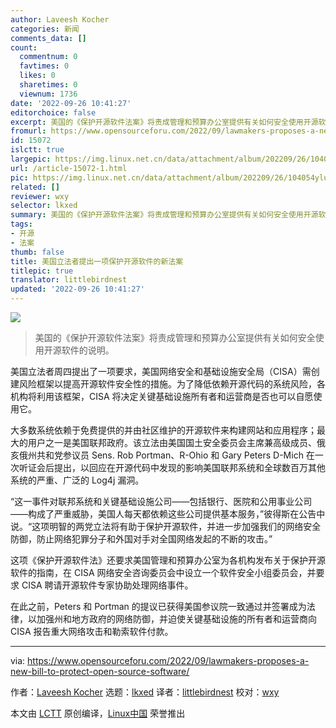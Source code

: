 ```yaml
---
author: Laveesh Kocher
categories: 新闻
comments_data: []
count:
  commentnum: 0
  favtimes: 0
  likes: 0
  sharetimes: 0
  viewnum: 1736
date: '2022-09-26 10:41:27'
editorchoice: false
excerpt: 美国的《保护开源软件法案》将责成管理和预算办公室提供有关如何安全使用开源软件的说明。
fromurl: https://www.opensourceforu.com/2022/09/lawmakers-proposes-a-new-bill-to-protect-open-source-software/
id: 15072
islctt: true
largepic: https://img.linux.net.cn/data/attachment/album/202209/26/104054ylubujolxgxf7llb.jpg
url: /article-15072-1.html
pic: https://img.linux.net.cn/data/attachment/album/202209/26/104054ylubujolxgxf7llb.jpg.thumb.jpg
related: []
reviewer: wxy
selector: lkxed
summary: 美国的《保护开源软件法案》将责成管理和预算办公室提供有关如何安全使用开源软件的说明。
tags:
- 开源
- 法案
thumb: false
title: 美国立法者提出一项保护开源软件的新法案
titlepic: true
translator: littlebirdnest
updated: '2022-09-26 10:41:27'
---
```


![](/data/attachment/album/202209/26/104054ylubujolxgxf7llb.jpg)



> 
> 美国的《保护开源软件法案》将责成管理和预算办公室提供有关如何安全使用开源软件的说明。
> 
> 
> 


美国立法者周四提出了一项要求，美国网络安全和基础设施安全局（CISA）需创建风险框架以提高开源软件安全性的措施。为了降低依赖开源代码的系统风险，各机构将利用该框架，CISA 将决定关键基础设施所有者和运营商是否也可以自愿使用它。


大多数系统依赖于免费提供的并由社区维护的开源软件来构建网站和应用程序；最大的用户之一是美国联邦政府。该立法由美国国土安全委员会主席兼高级成员、俄亥俄州共和党参议员 Sens. Rob Portman、R-Ohio 和 Gary Peters D-Mich 在一次听证会后提出，以回应在开源代码中发现的影响美国联邦系统和全球数百万其他系统的严重、广泛的 Log4j 漏洞。


“这一事件对联邦系统和关键基础设施公司——包括银行、医院和公用事业公司——构成了严重威胁，美国人每天都依赖这些公司提供基本服务，”彼得斯在公告中说。“这项明智的两党立法将有助于保护开源软件，并进一步加强我们的网络安全防御，防止网络犯罪分子和外国对手对全国网络发起的不断的攻击。”


这项《保护开源软件法》还要求美国管理和预算办公室为各机构发布关于保护开源软件的指南，在 CISA 网络安全咨询委员会中设立一个软件安全小组委员会，并要求 CISA 聘请开源软件专家协助处理网络事件。


在此之前，Peters 和 Portman 的提议已获得美国参议院一致通过并签署成为法律，以加强州和地方政府的网络防御，并迫使关键基础设施的所有者和运营商向 CISA 报告重大网络攻击和勒索软件付款。




---


via: <https://www.opensourceforu.com/2022/09/lawmakers-proposes-a-new-bill-to-protect-open-source-software/>


作者：[Laveesh Kocher](https://www.opensourceforu.com/author/laveesh-kocher/) 选题：[lkxed](https://github.com/lkxed) 译者：[littlebirdnest](https://github.com/littlebirdnest) 校对：[wxy](https://github.com/wxy)


本文由 [LCTT](https://github.com/LCTT/TranslateProject) 原创编译，[Linux中国](https://linux.cn/) 荣誉推出